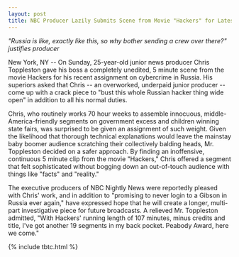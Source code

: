 ```yaml
---
layout: post
title: NBC Producer Lazily Submits Scene from Movie "Hackers" for Latest Piece on Cybercrime
---
```


*"Russia is like, exactly like this, so why bother sending a crew over there?" justifies producer*

New York, NY -- On Sunday, 25-year-old junior news producer Chris Toppleston gave his boss a completely unedited, 5 minute scene from the movie Hackers for his recent assignment on cybercrime in Russia. His superiors asked that Chris -- an overworked, underpaid junior producer -- come up with a crack piece to "bust this whole Russian hacker thing wide open" in addition to all his normal duties.

Chris, who routinely works 70 hour weeks to assemble innocuous, middle-America-friendly segments on government excess and children winning state fairs, was surprised to be given an assignment of such weight. Given the likelihood that thorough technical explanations would leave the mainstay baby boomer audience scratching their collectively balding heads, Mr. Toppleston decided on a safer approach. By finding an inoffensive, continuous 5 minute clip from the movie "Hackers," Chris offered a segment that felt sophisticated without bogging down an out-of-touch audience with things like "facts" and "reality."

The executive producers of NBC Nightly News were reportedly pleased with Chris' work, and in addition to "promising to never login to a Gibson in Russia ever again," have expressed hope that he will create a longer, multi-part investigative piece for future broadcasts. A relieved Mr. Toppleston admitted, "With Hackers' running length of 107 minutes, minus credits and title, I've got another 19 segments in my back pocket. Peabody Award, here we come."

{% include tbtc.html %}
